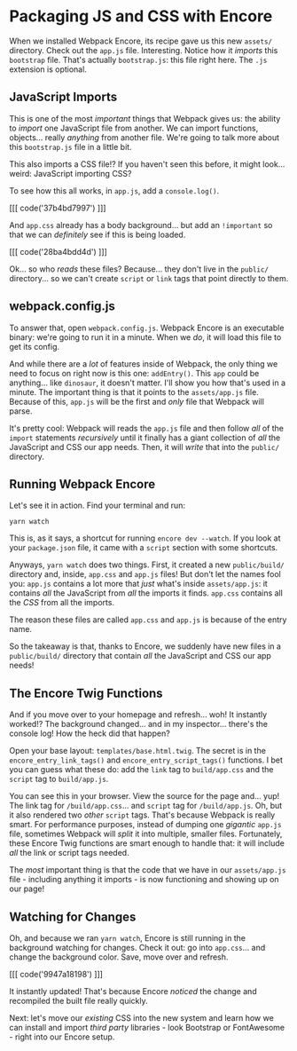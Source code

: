 # Packaging JS and CSS with Encore

When we installed Webpack Encore, its recipe gave us this new `assets/` directory.
Check out the `app.js` file. Interesting. Notice how it *imports* this `bootstrap`
file. That's actually `bootstrap.js`: this file right here. The `.js` extension
is optional.

## JavaScript Imports

This is one of the most *important* things that Webpack gives us: the ability to
*import* one JavaScript file from another. We can import functions, objects...
really *anything* from another file. We're going to talk more about this
`bootstrap.js` file in a little bit.

This also imports a CSS file!? If you haven't seen this before, it might look...
weird: JavaScript importing CSS?

To see how this all works, in `app.js`, add a `console.log()`.

[[[ code('37b4bd7997') ]]]

And `app.css` already has a body background... but add an `!important` so that 
we can *definitely* see if this is being loaded.

[[[ code('28ba4bdd4d') ]]]

Ok... so who *reads* these files? Because... they don't live in the `public/`
directory... so we can't create `script` or `link` tags that point directly to them.

## webpack.config.js

To answer that, open `webpack.config.js`. Webpack Encore is an executable binary:
we're going to run it in a minute. When we *do*, it will load this file to get
its config.

And while there are a *lot* of features inside of Webpack, the only thing we need
to focus on right now is this one: `addEntry()`. This `app` could be anything...
like `dinosaur`, it doesn't matter. I'll show you how that's used in a minute. The
important thing is that it points to the `assets/app.js` file. Because of this,
`app.js` will be the first and *only* file that Webpack will parse.

It's pretty cool: Webpack will reads the `app.js` file and then follow *all* of the
`import` statements *recursively* until it finally has a giant collection of *all*
the JavaScript and CSS our app needs. Then, it will *write* that into the `public/`
directory.

## Running Webpack Encore

Let's see it in action. Find your terminal and run:

```terminal
yarn watch
```

This is, as it says, a shortcut for running `encore dev --watch`. If you look
at your `package.json` file, it came with a `script` section with some
shortcuts.

Anyways, `yarn watch` does two things. First, it created a new `public/build/`
directory and, inside, `app.css` and `app.js` files! But don't let the names
fool you: `app.js` contains a lot more that *just* what's inside `assets/app.js`:
it contains *all* the JavaScript from *all* the imports it finds. `app.css`
contains all the *CSS* from all the imports.

The reason these files are called `app.css` and `app.js` is because of the entry
name.

So the takeaway is that, thanks to Encore, we suddenly have new files in a
`public/build/` directory that contain *all* the JavaScript and CSS our app needs!

## The Encore Twig Functions

And if you move over to your homepage and refresh... woh! It instantly worked!? The
background changed... and in my inspector... there's the console log! How the heck
did that happen?

Open your base layout: `templates/base.html.twig`. The secret is in the
`encore_entry_link_tags()` and `encore_entry_script_tags()` functions. I bet you
can guess what these do: add the `link` tag to `build/app.css` and the `script`
tag to `build/app.js`.

You can see this in your browser. View the source for the page and... yup! The link
tag for `/build/app.css`... and `script` tag for `/build/app.js`. Oh, but it also
rendered two *other* `script` tags. That's because Webpack is really smart. For
performance purposes, instead of dumping one *gigantic* `app.js` file, sometimes
Webpack will *split* it into multiple, smaller files. Fortunately, these Encore
Twig functions are smart enough to handle that: it will include *all* the link
or script tags needed.

The *most* important thing is that the code that we have in our `assets/app.js`
file - including anything it imports - is now functioning and showing up on our
page!

## Watching for Changes

Oh, and because we ran `yarn watch`, Encore is still running in the background
watching for changes. Check it out: go into `app.css`...  and change the background
color. Save, move over and refresh. 

[[[ code('9947a18198') ]]]

It instantly updated! That's because Encore *noticed* the change and recompiled 
the built file really quickly.

Next: let's move our *existing* CSS into the new system and learn how we can
install and import *third party* libraries - look Bootstrap or FontAwesome - right
into our Encore setup.
